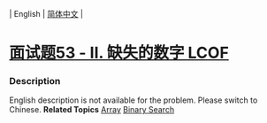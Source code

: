 | English | [简体中文](README.md) |

# [面试题53 - II. 缺失的数字  LCOF](https://leetcode-cn.com/problems/que-shi-de-shu-zi-lcof)
 ### Description
English description is not available for the problem. Please switch to Chinese.
**Related Topics**  [Array](https://leetcode-cn.com/tag/array) [Binary Search](https://leetcode-cn.com/tag/binary-search) 